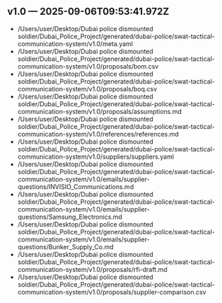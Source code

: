 ## v1.0 — 2025-09-06T09:53:41.972Z

- /Users/user/Desktop/Dubai police dismounted soldier/Dubai_Police_Project/generated/dubai-police/swat-tactical-communication-system/v1.0/meta.yaml
- /Users/user/Desktop/Dubai police dismounted soldier/Dubai_Police_Project/generated/dubai-police/swat-tactical-communication-system/v1.0/proposals/bom.csv
- /Users/user/Desktop/Dubai police dismounted soldier/Dubai_Police_Project/generated/dubai-police/swat-tactical-communication-system/v1.0/proposals/boq.csv
- /Users/user/Desktop/Dubai police dismounted soldier/Dubai_Police_Project/generated/dubai-police/swat-tactical-communication-system/v1.0/proposals/assumptions.md
- /Users/user/Desktop/Dubai police dismounted soldier/Dubai_Police_Project/generated/dubai-police/swat-tactical-communication-system/v1.0/references/references.md
- /Users/user/Desktop/Dubai police dismounted soldier/Dubai_Police_Project/generated/dubai-police/swat-tactical-communication-system/v1.0/suppliers/suppliers.yaml
- /Users/user/Desktop/Dubai police dismounted soldier/Dubai_Police_Project/generated/dubai-police/swat-tactical-communication-system/v1.0/emails/supplier-questions/INVISIO_Communications.md
- /Users/user/Desktop/Dubai police dismounted soldier/Dubai_Police_Project/generated/dubai-police/swat-tactical-communication-system/v1.0/emails/supplier-questions/Samsung_Electronics.md
- /Users/user/Desktop/Dubai police dismounted soldier/Dubai_Police_Project/generated/dubai-police/swat-tactical-communication-system/v1.0/emails/supplier-questions/Bunker_Supply_Co.md
- /Users/user/Desktop/Dubai police dismounted soldier/Dubai_Police_Project/generated/dubai-police/swat-tactical-communication-system/v1.0/proposals/rfi-draft.md
- /Users/user/Desktop/Dubai police dismounted soldier/Dubai_Police_Project/generated/dubai-police/swat-tactical-communication-system/v1.0/proposals/supplier-comparison.csv
